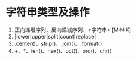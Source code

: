 # 字符串类型及操作
1. 正向递增序列、反向递减序列、<字符串> [M:N:K]
2. |lower|upper|split|count|replace|
3. .center()、strip()、.join()、.format()
4. +、*、len()、hex()、oct()、ord()、chr()
